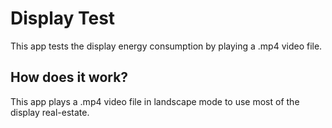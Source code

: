 # Display Test
This app tests the display energy consumption by playing a .mp4 video file.

## How does it work?
This app plays a .mp4 video file in landscape mode to use most of the display real-estate.
